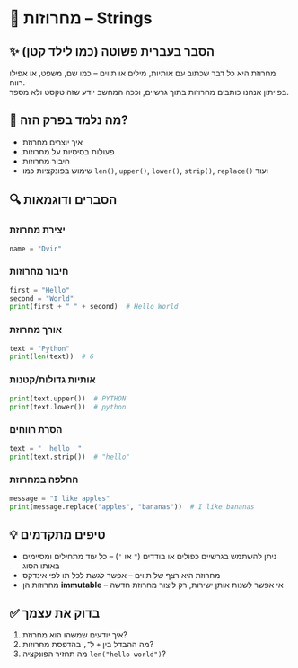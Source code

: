 # 📘 מחרוזות – Strings

## ✨ הסבר בעברית פשוטה (כמו לילד קטן)
מחרוזת היא כל דבר שכתוב עם אותיות, מילים או תווים – כמו שם, משפט, או אפילו רווח.  
בפייתון אנחנו כותבים מחרוזות בתוך גרשיים, וככה המחשב יודע שזה טקסט ולא מספר.

## 🧠 מה נלמד בפרק הזה?
- איך יוצרים מחרוזת  
- פעולות בסיסיות על מחרוזות  
- חיבור מחרוזות  
- שימוש בפונקציות כמו `len()`, `upper()`, `lower()`, `strip()`, `replace()` ועוד  

## 🔍 הסברים ודוגמאות

### יצירת מחרוזת
```python
name = "Dvir"
```

### חיבור מחרוזות
```python
first = "Hello"
second = "World"
print(first + " " + second)  # Hello World
```

### אורך מחרוזת
```python
text = "Python"
print(len(text))  # 6
```

### אותיות גדולות/קטנות
```python
print(text.upper())  # PYTHON
print(text.lower())  # python
```

### הסרת רווחים
```python
text = "  hello  "
print(text.strip())  # "hello"
```

### החלפה במחרוזת
```python
message = "I like apples"
print(message.replace("apples", "bananas"))  # I like bananas
```

## 💡 טיפים מתקדמים
- ניתן להשתמש בגרשיים כפולים או בודדים (`"` או `'`) – כל עוד מתחילים ומסיימים באותו הסוג  
- מחרוזת היא רצף של תווים – אפשר לגשת לכל תו לפי אינדקס  
- מחרוזות הן **immutable** – אי אפשר לשנות אותן ישירות, רק ליצור מחרוזת חדשה  

## ✅ בדוק את עצמך
1. איך יודעים שמשהו הוא מחרוזת?  
2. מה ההבדל בין `+` ל־`,` בהדפסת מחרוזות?  
3. מה תחזיר הפונקציה `len("hello world")`?
